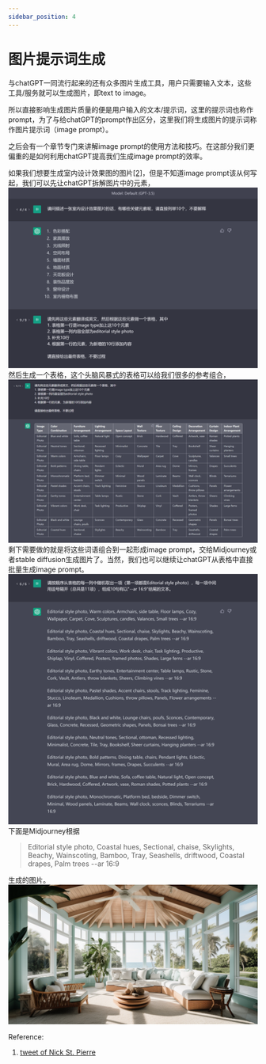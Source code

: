 ```yaml
---
sidebar_position: 4
---
```

# 图片提示词生成
与chatGPT一同流行起来的还有众多图片生成工具，用户只需要输入文本，这些工具/服务就可以生成图片，即text to image。

所以直接影响生成图片质量的便是用户输入的文本/提示词，这里的提示词也称作prompt，为了与给chatGPT的prompt作出区分，这里我们将生成图片的提示词称作图片提示词（image prompt）。

之后会有一个章节专门来讲解image prompt的使用方法和技巧。在这部分我们更偏重的是如何利用chatGPT提高我们生成image prompt的效率。

如果我们想要生成室内设计效果图的图片[[2]](https://twitter.com/nickfloats/status/1635116674616791040?ref_src=twsrc%5Etfw%7Ctwcamp%5Etweetembed%7Ctwterm%5E1635116676978208769%7Ctwgr%5E310417aab2231e5a23cdcb566b080a4ca2481cc4%7Ctwcon%5Es2_&ref_url=https%3A%2F%2Fweirdwonderfulai.art%2Fgeneral%2Fusing-chatgpt-to-create-prompts-for-ai-art%2F)，但是不知道image prompt该从何写起，我们可以先让chatGPT拆解图片中的元素，
![](../img/Examples/BasicApp4001.png)
然后生成一个表格，这个头脑风暴式的表格可以给我们很多的参考组合，
![](../img/Examples/BasicApp4002.png)剩下需要做的就是将这些词语组合到一起形成image prompt，交给Midjourney或者stable diffusion生成图片了。当然，我们也可以继续让chatGPT从表格中直接批量生成image prompt。
![](../img/Examples/BasicApp4003.png)
下面是Midjourney根据
>Editorial style photo, Coastal hues, Sectional, chaise, Skylights, Beachy, Wainscoting, Bamboo, Tray, Seashells, driftwood, Coastal drapes, Palm trees --ar 16:9

生成的图片。
![](../img/Examples/BasicApp4004.png)

Reference:

1. [tweet of Nick St. Pierre](https://twitter.com/nickfloats/status/1635116674616791040?ref_src=twsrc%5Etfw%7Ctwcamp%5Etweetembed%7Ctwterm%5E1635116676978208769%7Ctwgr%5E310417aab2231e5a23cdcb566b080a4ca2481cc4%7Ctwcon%5Es2_&ref_url=https%3A%2F%2Fweirdwonderfulai.art%2Fgeneral%2Fusing-chatgpt-to-create-prompts-for-ai-art%2F)